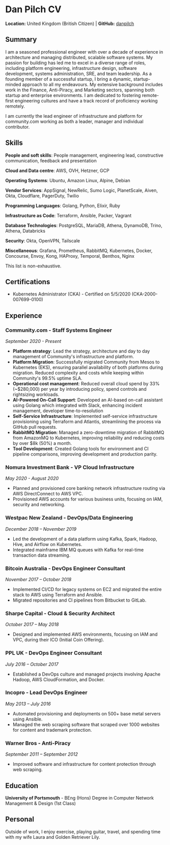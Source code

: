 # Dan Pilch CV

**Location:** United Kingdom (British Citizen)
| **GitHub:** <a href="https://github.com/danpilch">danpilch</a>

## Summary

I am a seasoned professional engineer with over a decade of experience in architecture and managing distributed, scalable software systems. My passion for building has led me to excel in a diverse range of roles, including platform engineering, infrastructure design, software development, systems administration, SRE, and team leadership. As a founding member of a successful startup, I bring a dynamic, startup-minded approach to all my endeavours. My extensive background includes work in the Finance, Anti-Piracy, and Marketing sectors, spanning both startup and enterprise environments. I am dedicated to fostering remote-first engineering cultures and have a track record of proficiency working remotely.

I am currently the lead engineer of infrastructure and platform for community.com working as both a leader, manager and individual contributor.

## Skills

**People and soft skills**: People management, engineering lead, constructive communication, feedback and presentation

**Cloud and Data centre**: AWS, OVH, Hetzner, GCP

**Operating Systems**: Ubuntu, Amazon Linux, Alpine, Debian

**Vendor Services**: AppSignal, NewRelic, Sumo Logic, PlanetScale, Aiven, Okta, Cloudflare, PagerDuty, Twilio

**Programming Languages**: Golang, Python, Elixir, Ruby

**Infrastructure as Code**: Terraform, Ansible, Packer, Vagrant

**Database Technologies**: PostgreSQL, MariaDB, Athena, DynamoDB, Trino, Athena, Databricks

**Security**: Okta, OpenVPN, Tailscale

**Miscellaneous**: Grafana, Prometheus, RabbitMQ, Kubernetes, Docker, Concourse, Envoy, Kong, HAProxy, Temporal, Benthos, Nginx

This list is non-exhaustive.

## Certifications
- Kubernetes Administrator (CKA) - Certified on 5/5/2020 (CKA-2000-007699-0100)

## Experience

### Community.com - Staff Systems Engineer
*September 2020 - Present*

- **Platform strategy**: Lead the strategy, architecture and day to day management of Community's infrastructure and platform.
- **Platform Migration**: Successfully migrated Community from Mesos to Kubernetes (EKS), ensuring parallel availability of both platforms during migration. Reduced complexity and costs while keeping within Community's 99.5% uptime SLA.
- **Operational cost management**: Reduced overall cloud spend by 33% (~$280,000) per year by introducing policy, spend controls and rightsizing workloads.
- **AI-Powered On-Call Support**: Developed an AI-based on-call assistant using Golang which integrated with Slack, enhancing incident management, developer time-to-resolution
- **Self-Service Infrastructure**: Implemented self-service infrastructure provisioning using Terraform and Atlantis, streamlining the process via GitHub pull requests.
- **RabbitMQ Migration**: Managed a zero-downtime migration of RabbitMQ from AmazonMQ to Kubernetes, improving reliability and reducing costs by over $8k (50%) a month.
- **Tool Development**: Created Golang tools for environment and CI pipeline comparisons, improving development and production parity.

### Nomura Investment Bank - VP Cloud Infrastructure
*May 2020 - August 2020*
- Planned and provisioned core banking network infrastructure routing via AWS DirectConnect to AWS VPC.
- Provisioned AWS accounts for various business units, focusing on IAM, security and networking.

### Westpac New Zealand - DevOps/Data Engineering
*December 2018 – November 2019*
- Led the development of a data platform using Kafka, Spark, Hadoop, Hive, and Airflow on Kubernetes.
- Integrated mainframe IBM MQ queues with Kafka for real-time transaction data streaming.

### Bitcoin Australia - DevOps Engineer Consultant
*November 2017 – October 2018*
- Implemented CI/CD for legacy systems on EC2 and migrated the entire stack to AWS using Terraform and Ansible.
- Migrated repositories and CI pipelines from Bitbucket to GitLab.

### Sharpe Capital - Cloud & Security Architect
*October 2017 – May 2018*
- Designed and implemented AWS environments, focusing on IAM and VPC, during their ICO (Initial Coin Offering).

### PPL UK - DevOps Engineer Consultant
*July 2016 – October 2017*
- Established a DevOps culture and managed projects involving Apache Hadoop, AWS CloudFormation, and Docker.

### Incopro - Lead DevOps Engineer
*May 2013 – July 2016*
- Automated provisioning and deployments on 500+ base metal servers using Ansible.
- Managed the web scraping software that scraped over 1000 websites for content and trademark protection.

### Warner Bros - Anti-Piracy
*September 2011 – September 2012*
- Improved software and infrastructure for content protection through web scraping.

## Education

**University of Portsmouth** - BEng (Hons) Degree in Computer Network Management & Design (1st Class)

## Personal

Outside of work, I enjoy exercise, playing guitar, travel, and spending time with my wife Laura and Golden Retriever Lily.
